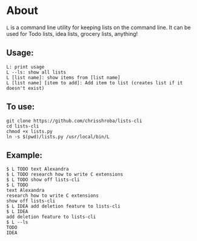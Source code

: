 About
=====
`L` is a command line utility for keeping lists on the command line. It can
be used for Todo lists, idea lists, grocery lists, anything!

Usage:
------
```
L: print usage
L --ls: show all lists
L [list name]: show items from [list name]
L [list name] [item to add]: Add item to list (creates list if it doesn't exist)
```

To use:
-------
```
git clone https://github.com/chrisshroba/lists-cli
cd lists-cli
chmod +x lists.py
ln -s $(pwd)/lists.py /usr/local/bin/L
```

Example:
--------
```
$ L TODO text Alexandra
$ L TODO research how to write C extensions
$ L TODO show off lists-cli
$ L TODO
text Alexandra
research how to write C extensions
show off lists-cli
$ L IDEA add deletion feature to lists-cli
$ L IDEA
add deletion feature to lists-cli
$ L --ls
TODO
IDEA
```
